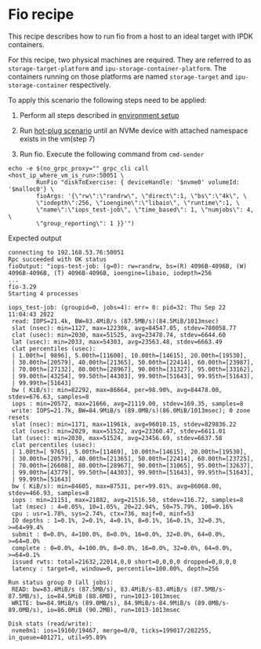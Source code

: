 # Fio recipe

This recipe describes how to run fio from a host to an ideal target
with IPDK containers.

For this recipe, two physical machines are required.
They are referred to as `storage-target-platform` and `ipu-storage-container-platform`.
The containers running on those platforms are named `storage-target` and
`ipu-storage-container` respectively.

To apply this scenario the following steps need to be applied:

1. Perform all steps described in [environment setup](../environment_setup.md)


2. Run [hot-plug scenario](hot-plug.md) until an NVMe device with attached
namespace exists in the vm(step 7)


3. Run fio. Execute the following command from `cmd-sender`
```
echo -e $(no_grpc_proxy="" grpc_cli call <host_ip_where_vm_is_run>:50051 \
        RunFio "diskToExercise: { deviceHandle: '$nvme0' volumeId: '$malloc0'} \
        fioArgs: '{\"rw\":\"randrw\", \"direct\":1, \"bs\":\"4k\", \
        \"iodepth\":256, \"ioengine\":\"libaio\", \"runtime\":1, \
        \"name\":\"iops_test-job\", \"time_based\": 1, \"numjobs\": 4,  \
        \"group_reporting\": 1 }}'")
```

Expected output
```
connecting to 192.168.53.76:50051
Rpc succeeded with OK status
fioOutput: "iops-test-job: (g=0): rw=randrw, bs=(R) 4096B-4096B, (W) 4096B-4096B, (T) 4096B-4096B, ioengine=libaio, iodepth=256
...
fio-3.29
Starting 4 processes

iops_test-job: (groupid=0, jobs=4): err= 0: pid=32: Thu Sep 22 11:04:43 2022
 read: IOPS=21.4k, BW=83.4MiB/s (87.5MB/s)(84.5MiB/1013msec)
 slat (nsec): min=1127, max=12230k, avg=84547.05, stdev=780058.77
 clat (usec): min=2030, max=51525, avg=23478.74, stdev=6644.60
 lat (usec): min=2033, max=54303, avg=23563.48, stdev=6663.49
 clat percentiles (usec):
 | 1.00th=[ 9896], 5.00th=[11600], 10.00th=[14615], 20.00th=[19530],
 | 30.00th=[20579], 40.00th=[21365], 50.00th=[22414], 60.00th=[23987],
 | 70.00th=[27132], 80.00th=[28967], 90.00th=[31327], 95.00th=[33162],
 | 99.00th=[43254], 99.50th=[44303], 99.90th=[51643], 99.95th=[51643],
 | 99.99th=[51643]
 bw ( KiB/s): min=82292, max=86664, per=98.90%, avg=84478.00, stdev=676.63, samples=8
 iops : min=20572, max=21666, avg=21119.00, stdev=169.35, samples=8
 write: IOPS=21.7k, BW=84.9MiB/s (89.0MB/s)(86.0MiB/1013msec); 0 zone resets
 slat (nsec): min=1171, max=11961k, avg=96010.15, stdev=829836.22
 clat (usec): min=2029, max=51522, avg=23360.47, stdev=6611.01
 lat (usec): min=2030, max=51524, avg=23456.69, stdev=6637.58
 clat percentiles (usec):
 | 1.00th=[ 9765], 5.00th=[11469], 10.00th=[14615], 20.00th=[19530],
 | 30.00th=[20579], 40.00th=[21365], 50.00th=[22414], 60.00th=[23725],
 | 70.00th=[26608], 80.00th=[28967], 90.00th=[31065], 95.00th=[32637],
 | 99.00th=[43779], 99.50th=[44303], 99.90th=[51643], 99.95th=[51643],
 | 99.99th=[51643]
 bw ( KiB/s): min=84605, max=87531, per=99.01%, avg=86068.00, stdev=466.93, samples=8
 iops : min=21151, max=21882, avg=21516.50, stdev=116.72, samples=8
 lat (msec) : 4=0.05%, 10=1.05%, 20=22.94%, 50=75.79%, 100=0.16%
 cpu : usr=1.78%, sys=2.74%, ctx=736, majf=0, minf=53
 IO depths : 1=0.1%, 2=0.1%, 4=0.1%, 8=0.1%, 16=0.1%, 32=0.3%, >=64=99.4%
 submit : 0=0.0%, 4=100.0%, 8=0.0%, 16=0.0%, 32=0.0%, 64=0.0%, >=64=0.0%
 complete : 0=0.0%, 4=100.0%, 8=0.0%, 16=0.0%, 32=0.0%, 64=0.0%, >=64=0.1%
 issued rwts: total=21632,22014,0,0 short=0,0,0,0 dropped=0,0,0,0
 latency : target=0, window=0, percentile=100.00%, depth=256

Run status group 0 (all jobs):
 READ: bw=83.4MiB/s (87.5MB/s), 83.4MiB/s-83.4MiB/s (87.5MB/s-87.5MB/s), io=84.5MiB (88.6MB), run=1013-1013msec
 WRITE: bw=84.9MiB/s (89.0MB/s), 84.9MiB/s-84.9MiB/s (89.0MB/s-89.0MB/s), io=86.0MiB (90.2MB), run=1013-1013msec

Disk stats (read/write):
 nvme0n1: ios=19160/19467, merge=0/0, ticks=199017/202255, in_queue=401271, util=95.89%

```
